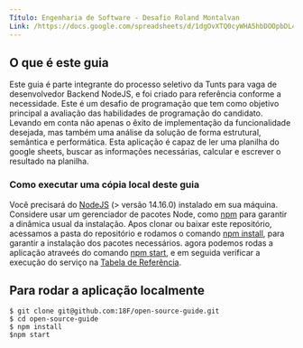 ```yaml
---
Título: Engenharia de Software - Desafio Roland Montalvan
Link: /https://docs.google.com/spreadsheets/d/1dgOvXTQ0cyWHA5hbDOOpbDL4V7QVoZxt5kVykGK5jfw/edit#gid=0/
---
```


## O que é este guia
Este guia é parte integrante do processo seletivo da Tunts para vaga de desenvolvedor Backend NodeJS, e foi criado para referência conforme a necessidade. 
Este é um desafio de programação que tem como objetivo principal a avaliação das habilidades de programação do candidato. 
Levando em conta não apenas o êxito de implementação da funcionalidade desejada, mas também uma análise da solução de forma estrutural, semântica e performática.
Esta aplicação é capaz de ler uma planilha do google sheets, buscar as informações necessárias, calcular e escrever o resultado na planilha. 

### Como executar uma cópia local deste guia
Você precisará do [NodeJS](https://nodejs.org/) (> versão 14.16.0) instalado em sua máquina. 
Considere usar um gerenciador de pacotes Node, como [npm](https://github.com/sstephenson/rbenv) para garantir a dinâmica usual da instalação. 
Apos clonar ou baixar este repositório, acessamos a pasta do repositório e rodamos o comando [npm install](https://nodejs.org/pt-br/download/package-manager/), 
para garantir a instalação dos pacotes necessários. agora podemos rodas a aplicação atraveés do comando [npm start](https://docs.npmjs.com/cli/v7/commands/npm-start), 
e em seguida verificar a execução do serviço na [Tabela de Referência](https://docs.google.com/spreadsheets/d/1dgOvXTQ0cyWHA5hbDOOpbDL4V7QVoZxt5kVykGK5jfw/edit#gid=0).

## Para rodar a aplicação localmente
```shell
$ git clone git@github.com:18F/open-source-guide.git
$ cd open-source-guide
$ npm install
$npm start
```
